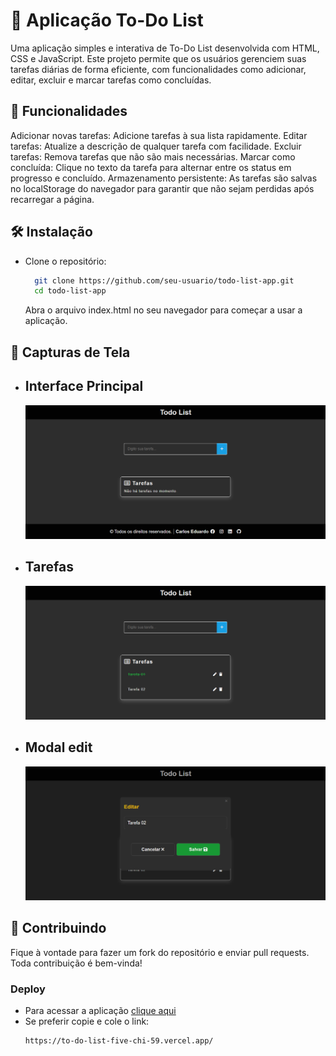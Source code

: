 # 📝 Aplicação To-Do List

Uma aplicação simples e interativa de To-Do List desenvolvida com HTML, CSS e JavaScript. Este projeto permite que os usuários gerenciem suas tarefas diárias de forma eficiente, com funcionalidades como adicionar, editar, excluir e marcar tarefas como concluídas.

## 🚀 Funcionalidades

Adicionar novas tarefas: Adicione tarefas à sua lista rapidamente.
Editar tarefas: Atualize a descrição de qualquer tarefa com facilidade.
Excluir tarefas: Remova tarefas que não são mais necessárias.
Marcar como concluída: Clique no texto da tarefa para alternar entre os status em progresso e concluído.
Armazenamento persistente: As tarefas são salvas no localStorage do navegador para garantir que não sejam perdidas após recarregar a página.

## 🛠️ Instalação

- Clone o repositório:

  ```bash
    git clone https://github.com/seu-usuario/todo-list-app.git
    cd todo-list-app
  ```

  Abra o arquivo index.html no seu navegador para começar a usar a aplicação.

## 📸 Capturas de Tela

- ## Interface Principal

  ![Pagina inicial](./assets/images/imageApp.png)

- ## Tarefas

  ![Tarefas](./assets/images/taskCompleted.png)

- ## Modal edit
  ![Modal](./assets/images/modalEdit.png)

## 🤝 Contribuindo

Fique à vontade para fazer um fork do repositório e enviar pull requests. Toda contribuição é bem-vinda!

### Deploy

- Para acessar a aplicação [clique aqui](https://to-do-list-five-chi-59.vercel.app/)
- Se preferir copie e cole o link:
  ```bash
  https://to-do-list-five-chi-59.vercel.app/
  ```
